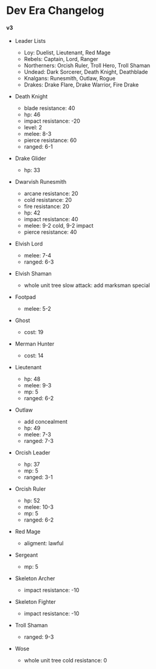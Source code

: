 Dev Era Changelog
=================

#### v3 ####
* Leader Lists
  - Loy: Duelist, Lieutenant, Red Mage
  - Rebels: Captain, Lord, Ranger
  - Northerners: Orcish Ruler, Troll Hero, Troll Shaman
  - Undead: Dark Sorcerer, Death Knight, Deathblade
  - Knalgans: Runesmith, Outlaw, Rogue
  - Drakes: Drake Flare, Drake Warrior, Fire Drake

* Death Knight
    - blade resistance: 40
    - hp: 46
    - impact resistance: -20
    - level: 2
    - melee: 8-3
    - pierce resistance: 60
    - ranged: 6-1
* Drake Glider
    - hp: 33
* Dwarvish Runesmith
    - arcane resistance: 20
    - cold resistance: 20
    - fire resistance: 20
    - hp: 42
    - impact resistance: 40
    - melee: 9-2 cold, 9-2 impact
    - pierce resistance: 40
* Elvish Lord
    - melee: 7-4
    - ranged: 6-3
* Elvish Shaman
    - whole unit tree slow attack: add marksman special
* Footpad
    - melee: 5-2
* Ghost
    - cost: 19
* Merman Hunter
    - cost: 14
* Lieutenant
    - hp: 48
    - melee: 9-3
    - mp: 5
    - ranged: 6-2
* Outlaw
    - add concealment
    - hp: 49
    - melee: 7-3
    - ranged: 7-3
* Orcish Leader
    - hp: 37
    - mp: 5
    - ranged: 3-1
* Orcish Ruler
    - hp: 52
    - melee: 10-3
    - mp: 5
    - ranged: 6-2
* Red Mage
    - aligment: lawful
* Sergeant
    - mp: 5
* Skeleton Archer
    - impact resistance: -10
* Skeleton Fighter
    - impact resistance: -10
* Troll Shaman
    - ranged: 9-3
* Wose
    - whole unit tree cold resistance: 0


